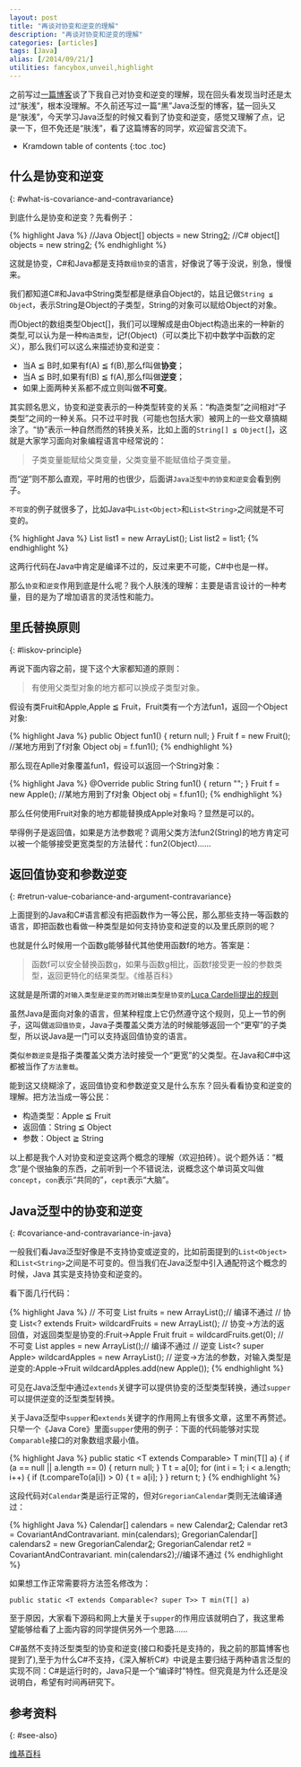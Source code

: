 ```yaml
---
layout: post
title: "再谈对协变和逆变的理解"
description: "再谈对协变和逆变的理解"
categories: [articles]
tags: [Java]
alias: [/2014/09/21/]
utilities: fancybox,unveil,highlight
---
```


之前写过[一篇博客][1]谈了下我自己对协变和逆变的理解，现在回头看发现当时还是太过“肤浅”，根本没理解。不久前还写过一篇“黑”Java泛型的博客，猛一回头又是“肤浅”，今天学习Java泛型的时候又看到了协变和逆变，感觉又理解了点，记录一下，但不免还是“肤浅”，看了这篇博客的同学，欢迎留言交流下。

* Kramdown table of contents
{:toc .toc}

## 什么是协变和逆变
{: #what-is-covariance-and-contravariance}

到底什么是协变和逆变？先看例子：

{% highlight Java %}
//Java
Object[] objects = new String[2];
//C# 
object[] objects = new string[2];
{% endhighlight %}


这就是协变，C#和Java都是支持`数组协变`的语言，好像说了等于没说，别急，慢慢来。

我们都知道C#和Java中String类型都是继承自Object的，姑且记做`String ≦ Objec`t，表示String是Object的子类型，String的对象可以赋给Object的对象。

而Object的数组类型Object[]，我们可以理解成是由Object构造出来的一种新的类型,可以认为是一种`构造类型`，记f(Object)（可以类比下初中数学中函数的定义），那么我们可以这么来描述协变和逆变：

- 当A ≦ B时,如果有f(A) ≦ f(B),那么f叫做**协变**；
- 当A ≦ B时,如果有f(B) ≦ f(A),那么f叫做**逆变**；
- 如果上面两种关系都不成立则叫做**不可变**。

其实顾名思义，协变和逆变表示的一种类型转变的关系：“构造类型”之间相对“子类型”之间的一种关系。只不过平时我（可能也包括大家）被网上的一些文章搞糊涂了。“协”表示一种自然而然的转换关系，比如上面的`String[] ≦ Object[`]，这就是大家学习面向对象编程语言中经常说的：

> 子类变量能赋给父类变量，父类变量不能赋值给子类变量。

而“逆”则不那么直观，平时用的也很少，后面讲`Java泛型中的协变和逆变`会看到例子。

`不可变`的例子就很多了，比如Java中`List<Object>`和`List<String>`之间就是不可变的。

{% highlight Java %}
List<String> list1 = new ArrayList<String>();
List<Object> list2 = list1;
{% endhighlight %}

这两行代码在Java中肯定是编译不过的，反过来更不可能，C#中也是一样。

那么`协变`和`逆变`作用到底是什么呢？我个人肤浅的理解：主要是语言设计的一种考量，目的是为了增加语言的灵活性和能力。

## 里氏替换原则
{: #liskov-principle}

再说下面内容之前，提下这个大家都知道的原则：

>  有使用父类型对象的地方都可以换成子类型对象。

假设有类Fruit和Apple,Apple ≦ Fruit，Fruit类有一个方法fun1，返回一个Object对象:

{% highlight Java %}
public Object fun1() {
            return null;
}
Fruit f = new Fruit();
//某地方用到了f对象
Object obj = f.fun1();
{% endhighlight %}

那么现在Aplle对象覆盖fun1，假设可以返回一个String对象：

{% highlight Java %}
@Override
public String fun1() {
    return "";
}
Fruit f = new Apple();
//某地方用到了f对象
Object obj = f.fun1();
{% endhighlight %}

那么任何使用Fruit对象的地方都能替换成Apple对象吗？显然是可以的。

举得例子是返回值，如果是方法参数呢？调用父类方法fun2(String)的地方肯定可以被一个能够接受更宽类型的方法替代：fun2(Object)......

## 返回值协变和参数逆变
{: #retrun-value-cobariance-and-argument-contravariance}

上面提到的Java和C#语言都没有把函数作为一等公民，那么那些支持一等函数的语言，即把函数也看做一种类型是如何支持协变和逆变的以及里氏原则的呢？

也就是什么时候用一个函数g能够替代其他使用函数f的地方。答案是：

> 函数f可以安全替换函数g，如果与函数g相比，函数f接受更一般的参数类型，返回更特化的结果类型。《维基百科》

这就是是所谓的`对输入类型是逆变的而对输出类型是协变的`[Luca Cardelli提出的规则][2]

虽然Java是面向对象的语言，但某种程度上它仍然遵守这个规则，见上一节的例子，这叫做`返回值协变`，Java子类覆盖父类方法的时候能够返回一个“更窄”的子类型，所以说Java是一门可以支持返回值协变的语言。

类似`参数逆变`是指子类覆盖父类方法时接受一个“更宽”的父类型。在Java和C#中这都被当作了`方法重载`。

能到这又绕糊涂了，返回值协变和参数逆变又是什么东东？回头看看协变和逆变的理解。把方法当成一等公民： 

- 构造类型：Apple ≦ Fruit 
- 返回值：String ≦ Object 
- 参数：Object ≧ String

以上都是我个人对协变和逆变这两个概念的理解（欢迎拍砖）。说个题外话：“概念”是个很抽象的东西，之前听到一个不错说法，说概念这个单词英文叫做`concept`，`con`表示“共同的”，`cept`表示“大脑”。

## Java泛型中的协变和逆变
{: #covariance-and-contravariance-in-java}

一般我们看Java泛型好像是不支持协变或逆变的，比如前面提到的`List<Object>`和`List<String>`之间是不可变的。但当我们在Java泛型中引入通配符这个概念的时候，Java 其实是支持协变和逆变的。

看下面几行代码：

{% highlight Java %}
// 不可变
List<Fruit> fruits = new ArrayList<Apple>();// 编译不通过
// 协变
List<? extends Fruit> wildcardFruits = new ArrayList<Apple>();
// 协变->方法的返回值，对返回类型是协变的:Fruit->Apple
Fruit fruit = wildcardFruits.get(0);
// 不可变
List<Apple> apples = new ArrayList<Fruit>();// 编译不通过
// 逆变
List<? super Apple> wildcardApples = new ArrayList<Fruit>();
// 逆变->方法的参数，对输入类型是逆变的:Apple->Fruit
wildcardApples.add(new Apple());
{% endhighlight %}

可见在Java泛型中通过`extends`关键字可以提供协变的泛型类型转换，通过`supper`可以提供逆变的泛型类型转换。

关于Java泛型中`supper`和`extends`关键字的作用网上有很多文章，这里不再赘述。只举一个《Java Core》里面`supper`使用的例子：下面的代码能够对实现`Comparable`接口的对象数组求最小值。

{% highlight Java %}
public static <T extends Comparable<T>> T min(T[] a) {
    if (a == null || a.length == 0) {
            return null;
    }
    T t = a[0];
    for (int i = 1; i < a.length; i++) {
        if (t.compareTo(a[i]) > 0) {
            t = a[i];
        }
    }
    return t;
}
{% endhighlight %}

这段代码对`Calendar`类是运行正常的，但对`GregorianCalendar`类则无法编译通过：

{% highlight Java %}
Calendar[] calendars = new Calendar[2];
Calendar ret3 = CovariantAndContravariant.<Calendar> min(calendars);
GregorianCalendar[] calendars2 = new GregorianCalendar[2];
GregorianCalendar ret2 = CovariantAndContravariant.<GregorianCalendar> min(calendars2);//编译不通过
{% endhighlight %}

如果想工作正常需要将方法签名修改为： 

	public static <T extends Comparable<? super T>> T min(T[] a)

至于原因，大家看下源码和网上大量关于`supper`的作用应该就明白了，我这里希望能够给看了上面内容的同学提供另外一个思路......

C#虽然不支持泛型类型的协变和逆变(接口和委托是支持的，我之前的那篇博客也提到了),至于为什么C#不支持，《深入解析C#》中说是主要归结于两种语言泛型的实现不同：C#是运行时的，Java只是一个“编译时”特性。但究竟是为什么还是没说明白，希望有时间再研究下。

## 参考资料
{: #see-also}

[维基百科][3]

 [1]: http://jindong.io/2012/04/13/understand-covariance-and-contravariance
 [2]: http://lucacardelli.name/Papers/Inheritance%20%28Semantics%20of%20Data%20Types%29.pdf
 [3]: http://zh.wikipedia.org/wiki/%E5%8D%8F%E5%8F%98%E4%B8%8E%E9%80%86%E5%8F%98